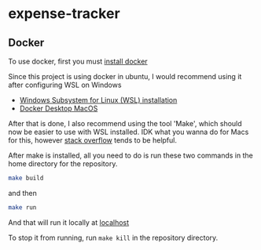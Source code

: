 # expense-tracker

## Docker
To use docker, first you must [install docker](https://docs.docker.com/engine/install/)

Since this project is using docker in ubuntu, I would recommend using it after configuring WSL on Windows

- [Windows Subsystem for Linux (WSL) installation](https://learn.microsoft.com/en-us/windows/wsl/tutorials/wsl-containers)
- [Docker Desktop MacOS](https://docs.docker.com/desktop/setup/install/mac-install/)

After that is done, I also recommend using the tool 'Make', which should now be easier to use with WSL installed. IDK what you wanna do for Macs for this, however [stack overflow](https://stackoverflow.com/questions/10265742/how-to-install-make-and-gcc-on-a-mac) tends to be helpful. 

After make is installed, all you need to do is run these two commands in the home directory for the repository. 

```sh
make build
```

and then 

```sh
make run
```

And that will run it locally at [localhost](127.0.0.1:80)

To stop it from running, run `make kill` in the repository directory. 
